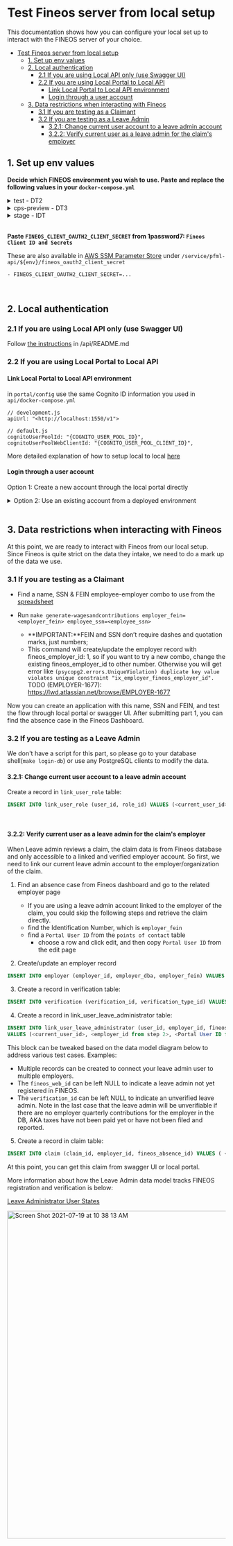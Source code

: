 # Test Fineos server from local setup

This documentation shows how you can configure your local set up to interact with the FINEOS server of your choice. 

- [Test Fineos server from local setup](#test-fineos-server-from-local-setup)
  - [1. Set up env values](#1-set-up-env-values)
  - [2. Local authentication](#2-local-authentication)
    - [2.1 If you are using Local API only (use Swagger UI)](#21-if-you-are-using-local-api-only-use-swagger-ui)
    - [2.2 If you are using Local Portal to Local API](#22-if-you-are-using-local-portal-to-local-api)
      - [Link Local Portal to Local API environment](#link-local-portal-to-local-api-environment)
      - [Login through a user account](#login-through-a-user-account)
  - [3. Data restrictions when interacting with Fineos](#3-data-restrictions-when-interacting-with-fineos)
    - [3.1 If you are testing as a Claimant](#31-if-you-are-testing-as-a-claimant)
    - [3.2 If you are testing as a Leave Admin](#32-if-you-are-testing-as-a-leave-admin)
      - [3.2.1: Change current user account to a leave admin account](#321-change-current-user-account-to-a-leave-admin-account)
      - [3.2.2: Verify current user as a leave admin for the claim's employer](#322-verify-current-user-as-a-leave-admin-for-the-claims-employer)
## 1. Set up env values

**Decide which FINEOS environment you wish to use. Paste and replace the following values in your `docker-compose.yml`**

<details>
  <summary>test - DT2</summary>

```
  - FINEOS_CLIENT_CUSTOMER_API_URL=https://dt2-api.masspfml.fineos.com/customerapi/
  - FINEOS_CLIENT_WSCOMPOSER_API_URL=https://dt2-api.masspfml.fineos.com/integration-services/wscomposer/
  - FINEOS_CLIENT_GROUP_CLIENT_API_URL=https://dt2-api.masspfml.fineos.com/groupclientapi/
  - FINEOS_CLIENT_INTEGRATION_SERVICES_API_URL=https://dt2-api.masspfml.fineos.com/integration-services/
  - FINEOS_CLIENT_OAUTH2_URL=https://dt2-api.masspfml.fineos.com/oauth2/token
  - FINEOS_CLIENT_OAUTH2_CLIENT_ID=1ral5e957i0l9shul52bhk0037
  // no need to replace the following if you are using Swagger UI
  - COGNITO_USER_POOL_ID=us-east-1_HhQSLYSIe
  - COGNITO_USER_POOL_CLIENT_ID=7sjb96tvg8251lrq5vdk7de9
  - COGNITO_USER_POOL_KEYS_URL=https://cognito-idp.us-east-1.amazonaws.com/us-east-1_HhQSLYSIe/.well-known/jwks.json
```
</details>
<details>
  <summary>cps-preview - DT3</summary>

  ```
  - FINEOS_CLIENT_CUSTOMER_API_URL=https://dt3-api.masspfml.fineos.com/customerapi/
  - FINEOS_CLIENT_WSCOMPOSER_API_URL=https://dt3-api.masspfml.fineos.com/integration-services/wscomposer/
  - FINEOS_CLIENT_GROUP_CLIENT_API_URL=https://dt3-api.masspfml.fineos.com/groupclientapi/
  - FINEOS_CLIENT_INTEGRATION_SERVICES_API_URL=https://dt3-api.masspfml.fineos.com/integration-services/
  - FINEOS_CLIENT_OAUTH2_URL=https://dt3-api.masspfml.fineos.com/oauth2/token
  - FINEOS_CLIENT_OAUTH2_CLIENT_ID=2gptm2870hlo9ouq70poib8d5g
  // no need to replace the following if you are using Swagger UI
  - COGNITO_USER_POOL_ID=us-east-1_1OVYp4aZo
  - COGNITO_USER_POOL_CLIENT_ID=59oeobfn0759c8166pjh381joc
  - COGNITO_USER_POOL_KEYS_URL=https://cognito-idp.us-east-1.amazonaws.com/us-east-1_1OVYp4aZo/.well-known/jwks.json
  ```
</details>
<details>
  <summary>stage - IDT</summary>

  ```
  - FINEOS_CLIENT_CUSTOMER_API_URL=https://idt-api.masspfml.fineos.com/customerapi/
  - FINEOS_CLIENT_WSCOMPOSER_API_URL=https://idt-api.masspfml.fineos.com/integration-services/wscomposer/
  - FINEOS_CLIENT_GROUP_CLIENT_API_URL=https://idt-api.masspfml.fineos.com/groupclientapi/
  - FINEOS_CLIENT_INTEGRATION_SERVICES_API_URL=https://idt-api.masspfml.fineos.com/integration-services/
  - FINEOS_CLIENT_OAUTH2_URL=https://idt-api.masspfml.fineos.com/oauth2/token
  - FINEOS_CLIENT_OAUTH2_CLIENT_ID=1fa281uto9tjuqtm21jle7loam
  // no need to replace the following if you are using Swagger UI
  - COGNITO_USER_POOL_ID=us-east-1_HpL4XslLg
  - COGNITO_USER_POOL_CLIENT_ID=10rjcp71r8bnk4459c67bn18t8
  - COGNITO_USER_POOL_KEYS_URL=https://cognito-idp.us-east-1.amazonaws.com/us-east-1_HpL4XslLg/.well-known/jwks.json
  ```
</details>
<br/>

**Paste `FINEOS_CLIENT_OAUTH2_CLIENT_SECRET` from 1password7: `Fineos Client ID and Secrets`**

These are also available in [AWS SSM Parameter Store](https://console.aws.amazon.com/systems-manager/parameters/?region=us-east-1&tab=Table
) under `/service/pfml-api/${env}/fineos_oauth2_client_secret`
```
- FINEOS_CLIENT_OAUTH2_CLIENT_SECRET=...
```
<br/>

## 2. Local authentication

### 2.1 If you are using Local API only (use Swagger UI)

Follow [the instructions](/api#setting-up-local-authentication-credentials) in /api/README.md
<br/>

### 2.2 If you are using Local Portal to Local API 

#### Link Local Portal to Local API environment

in `portal/config` use the same Cognito ID information you used in `api/docker-compose.yml`

```
// development.js
apiUrl: "<http://localhost:1550/v1">

// default.js
cognitoUserPoolId: "{COGNITO_USER_POOL_ID}",
cognitoUserPoolWebClientId: "{COGNITO_USER_POOL_CLIENT_ID}",
```

More detailed explanation of how to setup local to local [here](https://lwd.atlassian.net/wiki/spaces/DD/pages/2126872748/Local+Portal+to+Local+API+Development)

#### Login through a user account

Option 1: Create a new account through the local portal directly

<details>
<summary> Option 2: Use an existing account from a deployed environment</summary>
If there is a Portal account you'd like to use which has existing information in the deployed FINEOS environment, we'll need to replicate the account in our local database using the email address and Cognito sub_id.

1. Log into the deployed Portal website; e.g. if you are targeting Fineos DT3, then use https://paidleave-cps-preview.eol.mass.gov/. For other environments, see [Environment URLs](https://lwd.atlassian.net/wiki/x/2oBEF).
2. Open console and run following command to get `sub_id`

```js
userDataCookie = document.cookie.split('; ')
  .find(cookie => cookie.match(/^CognitoIdentityServiceProvider.*userData=/))
  .split("=")[1];
JSON.parse(decodeURIComponent(userDataCookie))["UserAttributes"][0]["Value"]
```
3. Update user in local API DB
  - run `make create-user` if no user in your database
  - Use a SQL client or database shell(`make login-db`) to update the user row with email address you use in step 1 and sub_id from step 2
```sql
$ UPDATE user SET email_address="<EMAIL_YOU_USE_IN_STEP_1>", sub_id="<SUB_ID_FROM_STEP_2>" WHERE user_id="<CURRENT_USER_ID>";
```

1. Go to localhost:3000 and login with the same email and password
</details>

<br/>

 ## 3. Data restrictions when interacting with Fineos

At this point, we are ready to interact with Fineos from our local setup. Since Fineos is quite strict on the data they intake, we need to do a mark up of the data we use.

### 3.1 If you are testing as a Claimant

- Find a name, SSN & FEIN employee-employer combo to use from the [spreadsheet](https://docs.google.com/spreadsheets/d/1-t2CKi7X3FdZnatwuGVoYnKW6WQKjKCDAE7Jh4qaMhA/edit#gid=1920693753)

- Run `make generate-wagesandcontributions employer_fein=<employer_fein> employee_ssn=<employee_ssn>`

  - **IMPORTANT:**FEIN and SSN don’t require dashes and quotation marks, just numbers;
  - This command will create/update the employer record with fineos_employer_id: 1, so if you want to try a new combo, change the existing fineos_employer_id to other number. Otherwise you will get error like `(psycopg2.errors.UniqueViolation) duplicate key value violates unique constraint "ix_employer_fineos_employer_id".` TODO (EMPLOYER-1677): https://lwd.atlassian.net/browse/EMPLOYER-1677

Now you can create an application with this name, SSN and FEIN, and test the flow through local portal or swagger UI. 
After submitting part 1, you can find the absence case in the Fineos Dashboard.

### 3.2 If you are testing as a Leave Admin

We don't have a script for this part, so please go to your database shell(`make login-db`) or use any PostgreSQL clients to modify the data.

#### 3.2.1: Change current user account to a leave admin account

Create a record in `link_user_role` table: 
```sql
INSERT INTO link_user_role (user_id, role_id) VALUES (<current_user_id>, 3);
```
<br />

#### 3.2.2: Verify current user as a leave admin for the claim's employer

When Leave admin reviews a claim, the claim data is from Fineos database and only accessible to a linked and verified employer account. So first, we need to link our current leave admin account to the employer/organization of the claim. 

1. Find an absence case from Fineos dashboard and go to the related employer page
   - If you are using a leave admin account linked to the employer of the claim, you could skip the following steps and retrieve the claim directly.
   - find the Identification Number, which is `employer_fein`
   - find a `Portal User ID` from the `points of contact` table
     - choose a row and click edit, and then copy `Portal User ID` from the edit page

2. Create/update an employer record 

```sql
INSERT INTO employer (employer_id, employer_dba, employer_fein) VALUES ( <random uuid>, "Fake name", <FEIN from step 1>);
```

3. Create a record in verification table: 

```sql
INSERT INTO verification (verification_id, verification_type_id) VALUES ( <random uuid>, 2);
```

4. Create a record in link_user_leave_administrator table:

```sql
INSERT INTO link_user_leave_administrator (user_id, employer_id, fineos_web_id, user_leave_administrator_id, verification_id) 
VALUES (<current_user_id>, <employer_id from step 2>, <Portal User ID from step 1>, <random uuid> , <verification_id from step 3>);
```
  This block can be tweaked based on the data model diagram below to address various test cases. Examples:
- Multiple records can be created to connect your leave admin user to multiple employers.
- The `fineos_web_id` can be left NULL to indicate a leave admin not yet registered in FINEOS.
- The `verification_id` can be left NULL to indicate an unverified leave admin.
Note in the last case that the leave admin will be unverifiable if there are no employer quarterly contributions for the employer in the DB, AKA taxes have not been paid yet or have not been filed and reported.

5. Create a record in claim table:

```sql
INSERT INTO claim (claim_id, employer_id, fineos_absence_id) VALUES ( <random uuid>, <employer_id from step 2>, <absence case id from step 1>);
```

At this point, you can get this claim from swagger UI or local portal. 

More information about how the Leave Admin data model tracks FINEOS registration and verification is below:

[Leave Administrator User States](https://lwd.atlassian.net/wiki/spaces/EMPLOYER/pages/1669300536/Leave+Administrator+User+States)

<img width="756" alt="Screen Shot 2021-07-19 at 10 38 13 AM" src="https://lucid.app/publicSegments/view/5d463dee-5466-43dc-8d60-5485d5d39ec6/image.jpeg">


